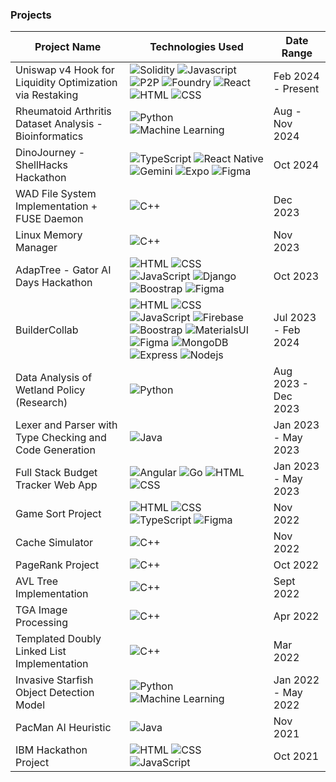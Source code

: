 ### Projects

| Project Name                                          | Technologies Used                                | Date Range        |
|------------------------------------------------------|--------------------------------------------------|-------------------|
| Uniswap v4 Hook for Liquidity Optimization via Restaking             | ![Solidity](https://img.shields.io/badge/-Solidity-grey) ![Javascript](https://img.shields.io/badge/-Javascript-grey) ![P2P](https://img.shields.io/badge/-P2P-grey) ![Foundry](https://img.shields.io/badge/-Foundry-grey) ![React](https://img.shields.io/badge/-P2P-grey) ![HTML](https://img.shields.io/badge/-Foundry-grey) ![CSS](https://img.shields.io/badge/-P2P-grey) | Feb 2024 - Present |
| Rheumatoid Arthritis Dataset Analysis - Bioinformatics                | ![Python](https://img.shields.io/badge/-Python-grey) ![Machine Learning](https://img.shields.io/badge/-MachineLearning-grey)  | Aug - Nov 2024  |
| DinoJourney - ShellHacks Hackathon                                          |  ![TypeScript](https://img.shields.io/badge/-TypeScript-grey) ![React Native](https://img.shields.io/badge/-ReactNative-grey)  ![Gemini](https://img.shields.io/badge/-Gemini-grey) ![Expo](https://img.shields.io/badge/-Expo-grey) ![Figma](https://img.shields.io/badge/-Figma-grey)  | Oct 2024  |
| WAD File System Implementation + FUSE Daemon | ![C++](https://img.shields.io/badge/-C++-grey)  | Dec 2023 |
| Linux Memory Manager | ![C++](https://img.shields.io/badge/-C++-grey)  | Nov 2023 |
| AdapTree - Gator AI Days Hackathon                                          | ![HTML](https://img.shields.io/badge/-HTML-grey) ![CSS](https://img.shields.io/badge/-CSS-grey) ![JavaScript](https://img.shields.io/badge/-JavaScript-grey) ![Django](https://img.shields.io/badge/-Django-grey)  ![Boostrap](https://img.shields.io/badge/-Boostrap-grey)  ![Figma](https://img.shields.io/badge/-Figma-grey)  | Oct 2023  |
| BuilderCollab                                          | ![HTML](https://img.shields.io/badge/-HTML-grey) ![CSS](https://img.shields.io/badge/-CSS-grey) ![JavaScript](https://img.shields.io/badge/-JavaScript-grey) ![Firebase](https://img.shields.io/badge/-Firebase-grey) ![Boostrap](https://img.shields.io/badge/-Boostrap-grey) ![MaterialsUI](https://img.shields.io/badge/-MaterialsUI-grey)  ![Figma](https://img.shields.io/badge/-Figma-grey)  ![MongoDB](https://img.shields.io/badge/-MongoDB-grey)  ![Express](https://img.shields.io/badge/-Express-grey)  ![Nodejs](https://img.shields.io/badge/-Nodejs-grey) | Jul 2023 - Feb 2024 |
| Data Analysis of Wetland Policy (Research)                  | ![Python](https://img.shields.io/badge/-Python-grey)| Aug 2023 - Dec 2023 |
| Lexer and Parser with Type Checking and Code Generation | ![Java](https://img.shields.io/badge/-Java-grey) | Jan 2023 - May 2023 |
| Full Stack Budget Tracker Web App                    | ![Angular](https://img.shields.io/badge/-Angular-grey) ![Go](https://img.shields.io/badge/-Go-grey) ![HTML](https://img.shields.io/badge/-HTML-grey) ![CSS](https://img.shields.io/badge/-CSS-grey) | Jan 2023 - May 2023 |
| Game Sort Project                                    | ![HTML](https://img.shields.io/badge/-HTML-grey) ![CSS](https://img.shields.io/badge/-CSS-grey) ![TypeScript](https://img.shields.io/badge/-TypeScript-grey)  ![Figma](https://img.shields.io/badge/-Figma-grey) | Nov 2022 |
| Cache Simulator                                     | ![C++](https://img.shields.io/badge/-C++-grey)   | Nov 2022 |
| PageRank Project                                     | ![C++](https://img.shields.io/badge/-C++-grey)   | Oct 2022 |
| AVL Tree Implementation                                 | ![C++](https://img.shields.io/badge/-C++-grey)   | Sept 2022 |
| TGA Image Processing                                 | ![C++](https://img.shields.io/badge/-C++-grey)   | Apr 2022 |
| Templated Doubly Linked List Implementation         | ![C++](https://img.shields.io/badge/-C++-grey)   | Mar 2022 |
| Invasive Starfish Object Detection Model                  | ![Python](https://img.shields.io/badge/-Java-grey) ![Machine Learning](https://img.shields.io/badge/-MachineLearning-grey) |  Jan 2022 - May 2022 |
| PacMan AI Heuristic                                       | ![Java](https://img.shields.io/badge/-Java-grey) | Nov 2021 |
| IBM Hackathon Project                                | ![HTML](https://img.shields.io/badge/-HTML-grey) ![CSS](https://img.shields.io/badge/-CSS-grey) ![JavaScript](https://img.shields.io/badge/-JavaScript-grey) | Oct 2021 |

